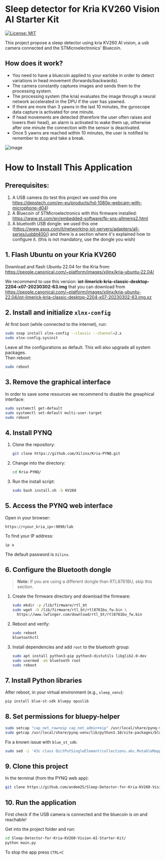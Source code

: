 # Sleep detector for Kria KV260 Vision AI Starter Kit

[![License: MIT](https://img.shields.io/badge/License-MIT-yellow.svg?style=flat-square)](https://opensource.org/licenses/MIT)

This project propose a sleep detector using kria KV260 AI vision, a usb camera connected and the STMicroelectronics' Bluecoin.
## How does it work?
* You need to have a bluecoin applied to your earlobe in order to detect variations in head movement (forwards/backwards).
* The camera constantly captures images and sends them to the processing system.
* The processing system (the kria) evaluates the image through a neural network accelerated in the DPU if the user has yawned.
* If there are more than 3 yawns in the last 10 minutes, the gyroscope data capture is activated for one minute.
* If head movements are detected (therefore the user often raises and lowers their head), an alarm is activated to wake them up, otherwise after one minute the connection with the sensor is deactivated.
* Once 5 yawns are reached within 10 minutes, the user is notified to remember to stop and take a break.




![image](https://github.com/user-attachments/assets/4468c9cd-3f72-4170-8628-87a9e9b1ffb4)


# How to Install This Application
## Prerequisites:
1. A USB camera (to test this project we used this one https://depstech.com/en-eu/products/hd-1080p-webcam-with-microphone-d04)
2. A Bluecoin of STMicroelectronics with this firmware installed:
   https://www.st.com/en/embedded-software/fp-sns-allmems2.html
3. A bluetooth USB dongle: we used this one (https://www.asus.com/it/networking-iot-servers/adapters/all-series/usbbt400/) and there is a section where it's explained how to configure it. (this is not mandatory, use the dongle you wish)

## 1. Flash Ubuntu on your Kria KV260

Download and flash Ubuntu 22.04 for the Kria from:
https://people.canonical.com/~platform/images/xilinx/kria-ubuntu-22.04/

We recommend to use this version:
**iot-limerick-kria-classic-desktop-2204-x07-20230302-63.img** that you can download from 
https://people.canonical.com/~platform/images/xilinx/kria-ubuntu-22.04/iot-limerick-kria-classic-desktop-2204-x07-20230302-63.img.xz
## 2. Install and initialize `xlnx-config`

At first boot (while connected to the internet), run:

```bash
sudo snap install xlnx-config --classic --channel=2.x
sudo xlnx-config.sysinit
```
Leave all the configurations as default.
This will also upgrade all system packages.  
Then reboot:

```bash
sudo reboot
```

## 3. Remove the graphical interface

In order to save some resources we recommend to disable the greaphical interface:

```bash
sudo systemctl get-default
sudo systemctl set-default multi-user.target
sudo reboot
```

## 4. Install PYNQ

1. Clone the repository:

   ```bash
   git clone https://github.com/Xilinx/Kria-PYNQ.git
   ```

2. Change into the directory:

   ```bash
   cd Kria-PYNQ/
   ```

3. Run the install script:

   ```bash
   sudo bash install.sh -b KV260
   ```

## 5. Access the PYNQ web interface

Open in your browser:

```
https://<your_kria_ip>:9090/lab
```

To find your IP address:

```bash
ip a
```

The default password is `Xilinx`.


## 6. Configure the Bluetooth dongle

> **Note:** If you are using a different dongle than RTL8761BU, skip this section.

1. Create the firmware directory and download the firmware:

   ```bash
   sudo mkdir -p /lib/firmware/rtl_bt
   sudo wget -O /lib/firmware/rtl_bt/rtl8761bu_fw.bin \
     https://www.lwfinger.com/download/rtl_bt/rtl8761bu_fw.bin
   ```

2. Reboot and verify:

   ```bash
   sudo reboot
   bluetoothctl
   ```

3. Install dependencies and add `root` to the bluetooth group:

   ```bash
   sudo apt install python3-pip python3-distutils libglib2.0-dev
   sudo usermod -aG bluetooth root
   sudo reboot
   ```

## 7. Install Python libraries

After reboot, in your virtual environment (e.g., `sleep_venv`):

```bash
pip install blue-st-sdk bluepy opuslib
```

## 8. Set permissions for bluepy-helper

```bash
sudo setcap "cap_net_raw+eip cap_net_admin+eip" /usr/local/share/pynq-venv/lib/python3.10/site-packages/bluepy/bluepy-helper
sudo getcap /usr/local/share/pynq-venv/lib/python3.10/site-packages/bluepy/bluepy-helper
```

Fix a known issue with `blue_st_sdk`:

```bash
sudo sed -i '43c class DictPutSingleElement(collections.abc.MutableMapping):' /usr/local/share/pynq-venv/lib/python3.10/site-packages/blue_st_sdk/utils/dict_put_single_element.py
```
## 9. Clone this project

In the terminal (from the PYNQ web app):

```bash
git clone https://github.com/andem25/Sleep-Detector-for-Kria-KV260-Vision-AI-Starter-Kit/
```

## 10. Run the application
First check if the USB camera is connected and the bluecoin is on and reachable!

Get into the project folder and run:

```bash
cd Sleep-Detector-for-Kria-KV260-Vision-AI-Starter-Kit/
python main.py
```
To stop the app press `CTRL+C`
